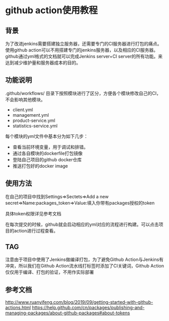 # github action使用教程
## 背景

为了改进jenkins需要搭建独立服务器，还需要专门的CI服务器进行打包的痛点。使用github action可以不用搭建专门的jenkins服务器，以及相应的CI服务器。github通过yml格式的文档就可以完成Jenkins server+CI server的所有功能。来达到减少维护量和服务器成本的目的。

## 功能说明

.github/workflows/ 目录下按照模块进行了区分，方便各个模块修改自己的CI，不会影响其他模块。

* client.yml
* management.yml
* product-service.yml
* statistics-service.yml

每个模块的yml文件中基本分为如下几步：

* 查看当前环境变量，用于调试和排错。
* 通过各自模块的dockerfile打包镜像
* 登陆自己项目的github docker仓库
* 推送打包好的docker image

## 使用方法

在自己的项目中找到Settings=>Sectets=>Add a new secret=>Name:packages_token=>Value:填入你带有packages授权的token

具体token权限详见参考文档

在每次提交的时候，github就会启动相应的yml对应的流程进行构建。可以点击项目的action进行过程查看。

## TAG

注意由于项目中使用了Jenkins做编译打包，为了避免Github Action与Jenkins有冲突，所以我们在Github Action流水线打标签时添加了CI关键词，Github Action仅仅用于编译、打包的验证，不用作实际部署

## 参考文档
http://www.ruanyifeng.com/blog/2019/09/getting-started-with-github-actions.html
https://help.github.com/cn/packages/publishing-and-managing-packages/about-github-packages#about-tokens

